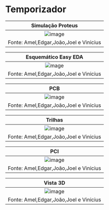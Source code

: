 # Temporizador
|Simulação Proteus|
|:---------:|
|![image](https://user-images.githubusercontent.com/109819480/196021373-26ba1cd0-6264-41e5-8234-6129e051b7c9.png)
|Fonte: Amel,Edgar,João,Joel e Vinicius| 


|Esquemático Easy EDA|
|:---------:|
|![mage](https://user-images.githubusercontent.com/109819480/196021013-82e0d81e-4f41-4d81-9cd8-17533f91fe39.png)
|Fonte: Amel,Edgar,João,Joel e Vinicius| 

|PCB|
|:---------:|
|![image](https://user-images.githubusercontent.com/109819480/196020634-1a2272e6-e4cb-456b-8697-785a46344852.png)|
|Fonte: Amel,Edgar,João,Joel e Vinicius| 


|Trilhas|
|:---------:|
|![image](https://user-images.githubusercontent.com/109819480/196019699-cf7d462c-5e18-4b43-8f72-cf78183df0f1.png)|
|Fonte: Amel,Edgar,João,Joel e Vinicius| 


|PCI|
|:---------:|
|![image](https://user-images.githubusercontent.com/109819480/196020715-7105fb0d-cc9a-40a7-a746-e6864d84de24.png)|
|Fonte: Amel,Edgar,João,Joel e Vinicius| 

|Vista 3D|
|:---------:|
|![image](https://user-images.githubusercontent.com/109819480/196021060-16821558-215e-4e16-986f-6df179eea95e.png)| 
|Fonte: Amel,Edgar,João,Joel e Vinicius| 
